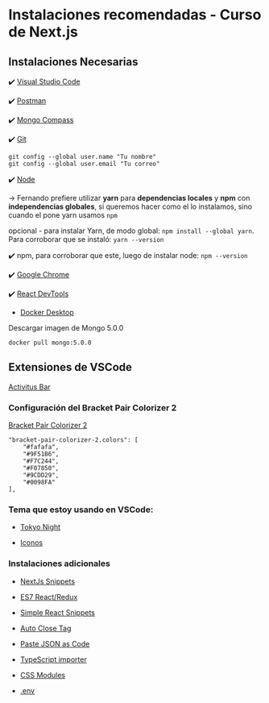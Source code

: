 # Instalaciones recomendadas - Curso de Next.js

## Instalaciones Necesarias

✔️  [Visual Studio Code](https://code.visualstudio.com/)

✔️  [Postman](https://www.postman.com/downloads/)

✔️  [Mongo Compass](https://www.mongodb.com/try/download/compass)

✔️  [Git](https://git-scm.com/)

```
git config --global user.name "Tu nombre"
git config --global user.email "Tu correo"
```

✔️ [Node](https://nodejs.org/es/)


-> Fernando prefiere utilizar **yarn** para **dependencias locales** y **npm** con **independencias globales**, si queremos hacer como el lo instalamos, sino cuando el pone yarn usamos `npm`


opcional - para instalar Yarn, de modo global: `npm install --global yarn`. Para corroborar que se instaló: `yarn --version`

✔️ npm, para corroborar que este, luego de instalar node: `npm --version`

✔️ [Google Chrome](https://www.google.com.mx/intl/es-419/chrome/?brand=CHBD&gclid=Cj0KCQiAtrnuBRDXARIsABiN-7AAMm13Ae3KDIib46Laxfe6tzD_w4yvDdpq5XsPw1eNlOkZ_0-3x3IaAvLEEALw_wcB&gclsrc=aw.ds)

✔️ [React DevTools](https://react.dev/learn/react-developer-tools)

* [Docker Desktop](https://www.docker.com/get-started)


Descargar imagen de Mongo 5.0.0
```
docker pull mongo:5.0.0
```


## Extensiones de VSCode
[Activitus Bar](https://marketplace.visualstudio.com/items?itemName=Gruntfuggly.activitusbar)

### Configuración del Bracket Pair Colorizer 2

[Bracket Pair Colorizer 2](https://marketplace.visualstudio.com/items?itemName=CoenraadS.bracket-pair-colorizer-2)
```
"bracket-pair-colorizer-2.colors": [
    "#fafafa",
    "#9F51B6",
    "#F7C244",
    "#F07850",
    "#9CDD29",
    "#0098FA"
],
```
### Tema que estoy usando en VSCode:

* [Tokyo Night](https://marketplace.visualstudio.com/items?itemName=enkia.tokyo-night)

* [Iconos](https://marketplace.visualstudio.com/items?itemName=PKief.material-icon-theme)

### Instalaciones adicionales

* [NextJs Snippets](https://marketplace.visualstudio.com/items?itemName=willstakayama.vscode-nextjs-snippets)

* [ES7 React/Redux](https://marketplace.visualstudio.com/items?itemName=dsznajder.es7-react-js-snippets)

* [Simple React Snippets](https://marketplace.visualstudio.com/items?itemName=burkeholland.simple-react-snippets)

* [Auto Close Tag](https://marketplace.visualstudio.com/items?itemName=formulahendry.auto-close-tag)

* [Paste JSON as Code](https://marketplace.visualstudio.com/items?itemName=quicktype.quicktype)

* [TypeScript importer](https://marketplace.visualstudio.com/items?itemName=pmneo.tsimporter)

* [CSS Modules](https://marketplace.visualstudio.com/items?itemName=clinyong.vscode-css-modules)

* [.env](https://marketplace.visualstudio.com/items?itemName=mikestead.dotenv)